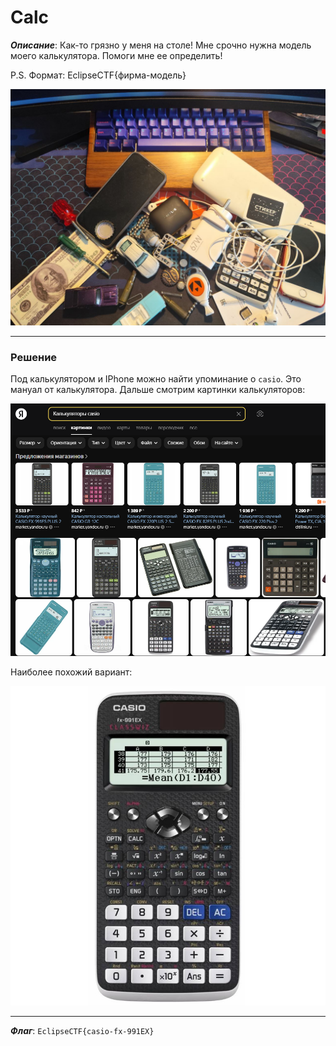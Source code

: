 # Calc

***Описание***: Как-то грязно у меня на столе! Мне срочно нужна модель моего калькулятора. Помоги мне ее определить!

P.S. Формат: EclipseCTF{фирма-модель}

![ScreenShot](Assets/For_Tasks/Calc-0.png)

---
### Решение

Под калькулятором и IPhone можно найти упоминание о `casio`. Это мануал от калькулятора. Дальше смотрим картинки калькуляторов:

![ScreenShot](Assets/For_Tasks/Calc-1.png)

Наиболее похожий вариант:

![ScreenShot](Assets/For_Tasks/Calc-2.png)

---

***Флаг***: `EclipseCTF{casio-fx-991EX}`